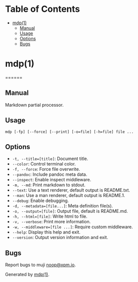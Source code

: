 Table of Contents
=================

* [mdp(1)](#mdp1)
  * [Manual](#manual)
  * [Usage](#usage)
  * [Options](#options)
  * [Bugs](#bugs)

mdp(1)
======

======

## Manual

Markdown partial processor.

## Usage

```
mdp [-fp] [--force] [--print] [-o=file] [-h=file] file ...
```

## Options

* `-t, --title=[title]`: Document title.
* `--color`: Control terminal color.
* `-f, --force`: Force file overwrite.
* `--pandoc`: Include pandoc meta data.
* `--inspect`: Enable inspect middleware.
* `-m, --md`: Print markdown to stdout.
* `--text`: Use a text renderer, default output is README.txt.
* `--man`: Use a man renderer, default output is README.1.
* `--debug`: Enable debugging.
* `-d, --metadata=[file...]`: Meta definition file(s).
* `-o, --output=[file]`: Output file, default is README.md.
* `-h, --html=[file]`: Write html to file.
* `-v, --verbose`: Print more information.
* `-w, --middleware=[file ...]`: Require custom middleware.
* `--help`: Display this help and exit.
* `--version`: Output version information and exit.

## Bugs

Report bugs to muji [&#110;&#111;&#111;&#x70;&#64;&#x78;&#x70;&#x6d;&#46;&#105;&#x6f;](&#109;&#97;&#x69;&#x6c;&#116;&#111;&#58;&#110;&#111;&#111;&#x70;&#64;&#x78;&#x70;&#x6d;&#46;&#105;&#x6f;).

Generated by [mdp(1)](https://github.com/freeformsystems/mdp).

